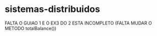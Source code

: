 # sistemas-distribuidos


FALTA O GUIAO 1 E O EX3 DO 2 ESTA INCOMPLETO (FALTA MUDAR O METODO totalBalance())